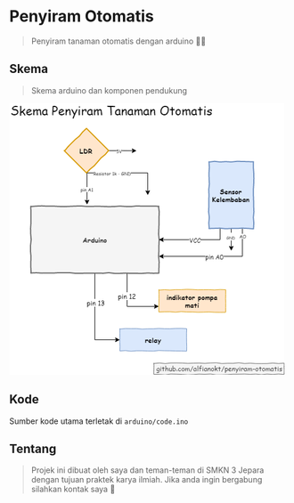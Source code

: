 # Penyiram Otomatis
> Penyiram tanaman otomatis dengan arduino 🌿🚿

## Skema
> Skema arduino dan komponen pendukung

![Skema Arduino](./schema.png)
## Kode
Sumber kode utama terletak di `arduino/code.ino`

## Tentang
> Projek ini dibuat oleh saya dan teman-teman di SMKN 3 Jepara dengan tujuan praktek karya ilmiah.
Jika anda ingin bergabung silahkan kontak saya 🙂